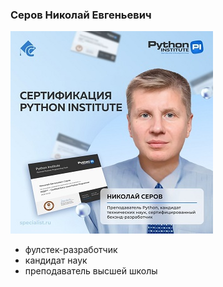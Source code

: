 ### Серов Николай Евгеньевич

![alt text](img/Serov-1.jpg)

* фулстек-разработчик
* кандидат наук
* преподаватель высшей школы



